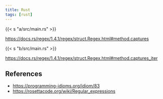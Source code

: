 ```yaml
---
title: Rust
tags: [rust]
---
```


{{< s "a/src/main.rs" >}}

<https://docs.rs/regex/1.4.1/regex/struct.Regex.html#method.captures>

{{< s "b/src/main.rs" >}}

<https://docs.rs/regex/1.4.1/regex/struct.Regex.html#method.captures_iter>

## References

- <https://programming-idioms.org/idiom/83>
- <https://rosettacode.org/wiki/Regular_expressions>
